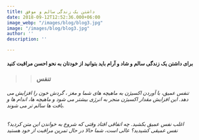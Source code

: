 ```yaml
---
title: داشتن یک زندگی سالم و موفق
date: 2018-09-12T12:52:36.000+06:00
image_webp: "/images/blog/blog3.jpg"
image: "/images/blog/blog3.jpg"
author: ''
description: ''

---
```

#### **برای داشتن یک زندگی سالم و شاد و آرام باید بتوانید از خودتان به نحو احسن مراقبت کنید** 

> > ### **تنفس**

###### تنفس عمیق، با آوردن اکسیژن به ماهیچه های شما و مغز ، گردش خون را افزایش می دهد. این افزایش مقدار اکسیژن منجر به انرژی بیشتر می شود و ماهیچه ها، اندام ها و بافت ها سالم تر می شوند.

###### اغلب نفس عمیق بکشید. چه اتفاقی افتاد وقتی که شروع به خواندن این متن کردید؟ نفس عمیقی کشیدید؟ عالی است، شما حالا در حال تمرین مراقبت از خود هستید